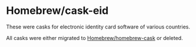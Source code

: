 # Homebrew/cask-eid

These were casks for electronic identity card software of various countries.

All casks were either migrated to [Homebrew/homebrew-cask](https://github.com/Homebrew/homebrew-cask) or deleted.
